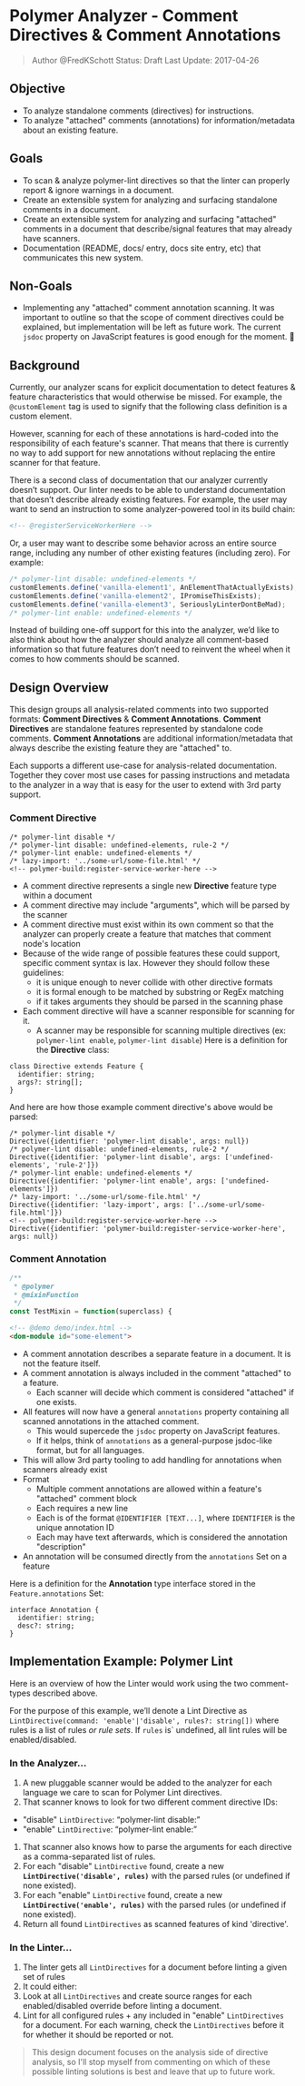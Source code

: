 # Polymer Analyzer - Comment Directives & Comment Annotations
> Author @FredKSchott
> Status: Draft
> Last Update: 2017-04-26

## Objective
- To analyze standalone comments (directives) for instructions.
- To analyze "attached" comments (annotations) for information/metadata about an existing feature.


## Goals
- To scan & analyze polymer-lint directives so that the linter can properly report & ignore warnings in a document.
- Create an extensible system for analyzing and surfacing standalone comments in a document.
- Create an extensible system for analyzing and surfacing "attached" comments in a document that describe/signal features that may already have scanners.
- Documentation (README, docs/ entry, docs site entry, etc) that communicates this new system.


## Non-Goals
- Implementing any "attached" comment annotation scanning. It was important to outline so that the scope of comment directives could be explained, but implementation will be left as future work. The current `jsdoc` property on JavaScript features is good enough for the moment.

## Background

Currently, our analyzer scans for explicit documentation to detect features & feature characteristics that would otherwise be missed. For example, the `@customElement` tag is used to signify that the following class definition is a custom element.

However, scanning for each of these annotations is hard-coded into the responsibility of each feature's scanner. That means that there is currently no way to add support for new annotations without replacing the entire scanner for that feature.

There is a second class of documentation that our analyzer currently doesn’t support. Our linter needs to be able to understand documentation that doesn’t describe already existing features. For example, the user may want to send an instruction to some analyzer-powered tool in its build chain:

```html
<!-- @registerServiceWorkerHere -->
```

Or, a user may want to describe some behavior across an entire source range, including any number of other existing features (including zero). For example:

```js
/* polymer-lint disable: undefined-elements */
customElements.define('vanilla-element1', AnElementThatActuallyExists);
customElements.define('vanilla-element2', IPromiseThisExists);
customElements.define('vanilla-element3', SeriouslyLinterDontBeMad);
/* polymer-lint enable: undefined-elements */
```

Instead of building one-off support for this into the analyzer, we’d like to also think about how the analyzer should analyze all comment-based information so that future features don’t need to reinvent the wheel when it comes to how comments should be scanned.


## Design Overview

This design groups all analysis-related comments into two supported formats: **Comment Directives** & **Comment Annotations**. **Comment Directives** are standalone features represented by standalone code comments. **Comment Annotations** are additional information/metadata that always describe the existing feature they are "attached" to.

Each supports a different use-case for analysis-related documentation. Together they cover most use cases for passing instructions and metadata to the analyzer in a way that is easy for the user to extend with 3rd party support.


### Comment Directive

```
/* polymer-lint disable */
/* polymer-lint disable: undefined-elements, rule-2 */
/* polymer-lint enable: undefined-elements */
/* lazy-import: '../some-url/some-file.html' */
<!-- polymer-build:register-service-worker-here -->
```

- A comment directive represents a single new **Directive** feature type within a document
- A comment directive may include "arguments", which will be parsed by the scanner
- A comment directive must exist within its own comment so that the analyzer can properly create a feature that matches that comment node's location
- Because of the wide range of possible features these could support, specific comment syntax is lax. However they should follow these guidelines:
  - it is unique enough to never collide with other directive formats
  - it is formal enough to be matched by substring or RegEx matching
  - if it takes arguments they should be parsed in the scanning phase
- Each comment directive will have a scanner responsible for scanning for it.
  - A scanner may be responsible for scanning multiple directives (ex: `polymer-lint enable`, `polymer-lint disable`)
Here is a definition for the **Directive** class:

```
class Directive extends Feature {
  identifier: string;
  args?: string[];
}
```

And here are how those example comment directive's above would be parsed:

```
/* polymer-lint disable */
Directive({identifier: 'polymer-lint disable', args: null})
/* polymer-lint disable: undefined-elements, rule-2 */
Directive({identifier: 'polymer-lint disable', args: ['undefined-elements', 'rule-2']})
/* polymer-lint enable: undefined-elements */
Directive({identifier: 'polymer-lint enable', args: ['undefined-elements']})
/* lazy-import: '../some-url/some-file.html' */
Directive({identifier: 'lazy-import', args: ['../some-url/some-file.html']})
<!-- polymer-build:register-service-worker-here -->
Directive({identifier: 'polymer-build:register-service-worker-here', args: null})
```


### Comment Annotation

```js
/**
 * @polymer
 * @mixinFunction
 */
const TestMixin = function(superclass) {
```
```html
<!-- @demo demo/index.html -->
<dom-module id="some-element">
```

- A comment annotation describes a separate feature in a document. It is not the feature itself.
- A comment annotation is always included in the comment "attached" to a feature.
   - Each scanner will decide which comment is considered "attached" if one exists.
- All features will now have a general `annotations` property containing all scanned annotations in the attached comment.
   - This would supercede the `jsdoc` property on JavaScript features.
   - If it helps, think of `annotations` as a general-purpose jsdoc-like format, but for all languages.
- This will allow 3rd party tooling to add handling for annotations when scanners already exist
- Format
  - Multiple comment annotations are allowed within a feature's "attached" comment block
  - Each requires a new line
  - Each is of the format `@IDENTIFIER [TEXT...]`, where `IDENTIFIER` is the unique annotation ID
  - Each may have text afterwards, which is considered the annotation "description"
- An annotation will be consumed directly from the `annotations` Set on a feature


Here is a definition for the **Annotation** type interface stored in the `Feature.annotations` Set:

```
interface Annotation {
  identifier: string;
  desc?: string;
}
```

## Implementation Example: Polymer Lint

Here is an overview of how the Linter would work using the two comment-types described above.

For the purpose of this example, we’ll denote a Lint Directive as `LintDirective(command: 'enable'|'disable', rules?: string[])` where rules is a list of rules *or rule sets*. If `rules` is` undefined, all lint rules will be enabled/disabled.

### In the Analyzer...

1. A new pluggable scanner would be added to the analyzer for each language we care to scan for Polymer Lint directives.
1. That scanner knows to look for two different comment directive IDs:
  - "disable" `LintDirective`: “polymer-lint disable:”
  - "enable" `LintDirective`: “polymer-lint enable:”
1. That scanner also knows how to parse the arguments for each directive as a comma-separated list of rules.
1. For each "disable" `LintDirective` found, create a new **`LintDirective('disable', rules)`** with the parsed rules (or undefined if none existed).
1. For each "enable" `LintDirective` found, create a new **`LintDirective('enable', rules)`** with the parsed rules (or undefined if none existed).
1. Return all found `LintDirectives` as scanned features of kind 'directive'.

### In the Linter...

1. The linter gets all `LintDirectives` for a document before linting a given set of rules
1. It could either:
  1. Look at all `LintDirectives` and create source ranges for each enabled/disabled override before linting a document.
  1. Lint for all configured rules + any included in "enable" `LintDirectives` for a document. For each warning, check the `LintDirectives` before it for whether it should be reported or not.

> This design document focuses on the analysis side of directive analysis, so I'll stop myself from commenting on which of these possible linting solutions is best and leave that up to future work.
